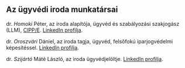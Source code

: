 ##  Az ügyvédi iroda munkatársai

dr. *Homoki* Péter, az iroda alapítója, ügyvéd és szabályozási szakjogász (LLM), <a href="https://iapp.org/certify/cippe/">CIPP/E</a>. <a href="https://www.linkedin.com/in/homoki" target="_blank">LinkedIn profilja</a>.

dr. *Oroszvári* Dániel, az iroda tagja, ügyvéd, felsőfokú iparjogvédelmi képesítéssel. <a href="https://www.linkedin.com/in/daniel-oroszvari-609b64116/" target="_blank">LinkedIn profilja</a>.

dr. *Szijártó* Máté László, az iroda ügyvédjelöltje. <a href="https://www.linkedin.com/in/m%C3%A1t%C3%A9-szij%C3%A1rt%C3%B3-295a84139" target="_blank">LinkedIn profilja</a>.
